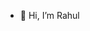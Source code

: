 - 👋 Hi, I’m Rahul

<!---
rahullaxmancs18/rahullaxmancs18 is a ✨ special ✨ repository because its `README.md` (this file) appears on your GitHub profile.
You can click the Preview link to take a look at your changes.
--->
